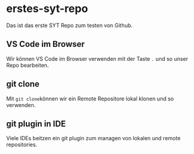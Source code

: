 # erstes-syt-repo
Das ist das erste SYT Repo zum testen von Github.

## VS Code im Browser

Wir können VS Code im Browser verwenden mit der Taste `.`
und so unser Repo bearbeiten.

## git clone

Mit `git clone`können wir ein Remote Repositore lokal klonen und so verwenden.

## git plugin in IDE

Viele IDEs beitzen ein git plugin zum managen von lokalen und remote repositories.


